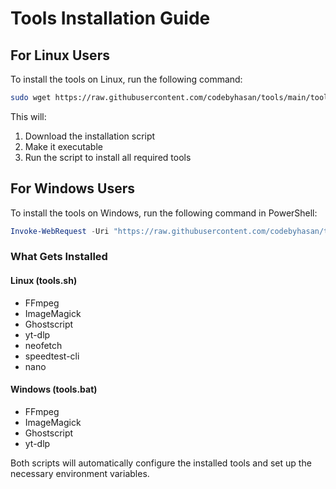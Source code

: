 # Tools Installation Guide

## For Linux Users

To install the tools on Linux, run the following command:

```bash
sudo wget https://raw.githubusercontent.com/codebyhasan/tools/main/tools.sh && sudo chmod +x tools.sh && sudo ./tools.sh
```

This will:
1. Download the installation script
2. Make it executable
3. Run the script to install all required tools

## For Windows Users

To install the tools on Windows, run the following command in PowerShell:

```powershell
Invoke-WebRequest -Uri "https://raw.githubusercontent.com/codebyhasan/tools/main/tools.bat" -OutFile "tools.bat"; .\tools.bat
```

### What Gets Installed

#### Linux (tools.sh)
- FFmpeg
- ImageMagick
- Ghostscript
- yt-dlp
- neofetch
- speedtest-cli
- nano

#### Windows (tools.bat)
- FFmpeg
- ImageMagick
- Ghostscript
- yt-dlp

Both scripts will automatically configure the installed tools and set up the necessary environment variables.
